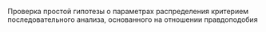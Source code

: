 Проверка простой гипотезы о параметрах распределения критерием последовательного анализа, основанного на отношении правдоподобия
